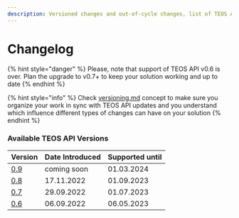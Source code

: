 ```yaml
---
description: Versioned changes and out-of-cycle changes, list of TEOS API versions
---
```


# Changelog

{% hint style="danger" %}
Please, note that support of TEOS API v0.6 is over. Plan the upgrade to v0.7+ to keep your solution working and up to date
{% endhint %}

{% hint style="info" %}
Check [versioning.md](../using-the-teos-api/versioning.md "mention") concept to make sure you organize your work in sync with TEOS API updates and you understand which influence different types of changes can have on your solution
{% endhint %}

### Available TEOS API Versions <a href="#available-graph-api-versions" id="available-graph-api-versions"></a>

| Version        | Date Introduced | Supported until |
| -------------- | --------------- | --------------- |
| [0.9](v0.9.md) | coming soon     | 01.03.2024      |
| [0.8](v0.8.md) | 17.11.2022      | 01.09.2023      |
| [0.7](v0.7.md) | 29.09.2022      | 01.07.2023      |
| [0.6](v0.6.md) | 06.09.2022      | 06.05.2023      |
